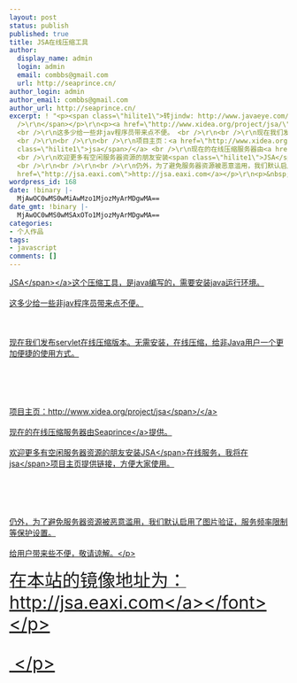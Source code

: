 ```yaml
---
layout: post
status: publish
published: true
title: JSA在线压缩工具
author:
  display_name: admin
  login: admin
  email: combbs@gmail.com
  url: http://seaprince.cn/
author_login: admin
author_email: combbs@gmail.com
author_url: http://seaprince.cn/
excerpt: ! "<p><span class=\"hilite1\">转jindw: http://www.javaeye.com/topic/115300<br
  />\r\n</span></p>\r\n<p><a href=\"http://www.xidea.org/project/jsa/\"><span class=\"hilite1\">JSA</span></a>在线压缩工具，是java编写的，需要安装java运行环境。
  <br />\r\n这多少给一些非jav程序员带来点不便。 <br />\r\n<br />\r\n现在我们发布servlet在线压缩版本。无需安装，在线压缩，给非Java用户一个更加便捷的使用方式。
  <br />\r\n<br />\r\n<br />\r\n项目主页：<a href=\"http://www.xidea.org/project/jsa/\">http://www.xidea.org/project/<span
  class=\"hilite1\">jsa</span>/</a> <br />\r\n现在的在线压缩服务器由<a href=\"http://blog.eaxi.com/\">Seaprince</a>提供。
  <br />\r\n欢迎更多有空闲服务器资源的朋友安装<span class=\"hilite1\">JSA</span>在线服务，我将在<span class=\"hilite1\">jsa</span>项目主页提供链接，方便大家使用。
  <br />\r\n<br />\r\n<br />\r\n仍外，为了避免服务器资源被恶意滥用，我们默认启用了图片验证，服务频率限制等保护设置。 <br />\r\n给用户带来些不便，敬请谅解。</p>\r\n<p>&nbsp;</p>\r\n<p>在本站的镜像地址为：<a
  href=\"http://jsa.eaxi.com\">http://jsa.eaxi.com</a></p>\r\n<p>&nbsp;</p>"
wordpress_id: 168
date: !binary |-
  MjAwOC0wMS0wMiAwMzo1MjozMyArMDgwMA==
date_gmt: !binary |-
  MjAwOC0wMS0wMSAxOTo1MjozMyArMDgwMA==
categories:
- 个人作品
tags:
- javascript
comments: []
---
```

<p><a href="http:&#47;&#47;www.xidea.org&#47;project&#47;jsa&#47;"><span class="hilite1">JSA<&#47;span><&#47;a>这个压缩工具，是java编写的，需要安装java运行环境。 <br &#47;><br />
这多少给一些非jav程序员带来点不便。 <br &#47;><br />
<br &#47;><br />
现在我们发布servlet在线压缩版本。无需安装，在线压缩，给非Java用户一个更加便捷的使用方式。 <br &#47;><br />
<br &#47;><br />
<br &#47;><br />
项目主页：<a href="http:&#47;&#47;www.xidea.org&#47;project&#47;jsa&#47;">http:&#47;&#47;www.xidea.org&#47;project&#47;<span class="hilite1">jsa<&#47;span>&#47;<&#47;a> <br &#47;><br />
现在的在线压缩服务器由<a href="http:&#47;&#47;blog.eaxi.com&#47;">Seaprince<&#47;a>提供。 <br &#47;><br />
欢迎更多有空闲服务器资源的朋友安装<span class="hilite1">JSA<&#47;span>在线服务，我将在<span class="hilite1">jsa<&#47;span>项目主页提供链接，方便大家使用。 <br &#47;><br />
<br &#47;><br />
<br &#47;><br />
仍外，为了避免服务器资源被恶意滥用，我们默认启用了图片验证，服务频率限制等保护设置。 <br &#47;><br />
给用户带来些不便，敬请谅解。<&#47;p></p>
<p><font size="6">在本站的镜像地址为：<a href="http:&#47;&#47;jsa.eaxi.com">http:&#47;&#47;jsa.eaxi.com<&#47;a><&#47;font><&#47;p></p>
<p>&nbsp;<&#47;p></p>
